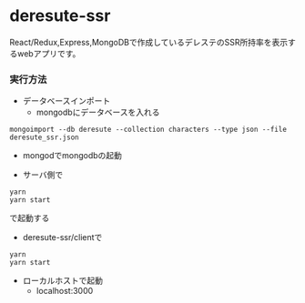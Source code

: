 # deresute-ssr

React/Redux,Express,MongoDBで作成しているデレステのSSR所持率を表示するwebアプリです。

### 実行方法  
* データベースインポート
	* mongodbにデータベースを入れる
	
```
mongoimport --db deresute --collection characters --type json --file deresute_ssr.json
```

* mongodでmongodbの起動

* サーバ側で
```
yarn
yarn start
```
で起動する

* deresute-ssr/clientで
```
yarn
yarn start
```

* ローカルホストで起動
	* localhost:3000

